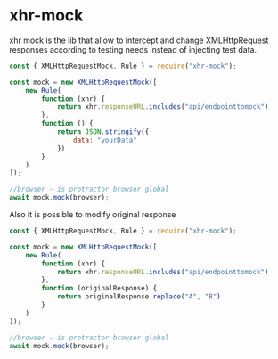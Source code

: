 # xhr-mock
xhr mock is the lib that allow to intercept and change XMLHttpRequest responses according to testing needs instead of
injecting test data.

```javascript
const { XMLHttpRequestMock, Rule } = require("xhr-mock");

const mock = new XMLHttpRequestMock([
    new Rule(
        function (xhr) {
            return xhr.responseURL.includes("api/endpointtomock")
        },
        function () {
            return JSON.stringify({
                data: "yourData"
            })
        }
    )
]);

//browser - is protractor browser global
await mock.mock(browser);

```

Also it is possible to modify original response
```javascript
const { XMLHttpRequestMock, Rule } = require("xhr-mock");

const mock = new XMLHttpRequestMock([
    new Rule(
        function (xhr) {
            return xhr.responseURL.includes("api/endpointtomock")
        },
        function (originalResponse) {
            return originalResponse.replace("A", "B")
        }
    )
]);

//browser - is protractor browser global
await mock.mock(browser);

```
